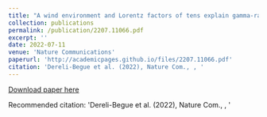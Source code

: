 ```yaml
---
title: "A wind environment and Lorentz factors of tens explain gamma-ray bursts X-ray plateau"
collection: publications
permalink: /publication/2207.11066.pdf
excerpt: ''
date: 2022-07-11
venue: 'Nature Communications'
paperurl: 'http://academicpages.github.io/files/2207.11066.pdf'
citation: 'Dereli-Begue et al. (2022), Nature Com., , '
---
```



[Download paper here](https://ui.adsabs.harvard.edu/abs/2022arXiv220711066D)


Recommended citation: 'Dereli-Begue et al. (2022), Nature Com., , '
